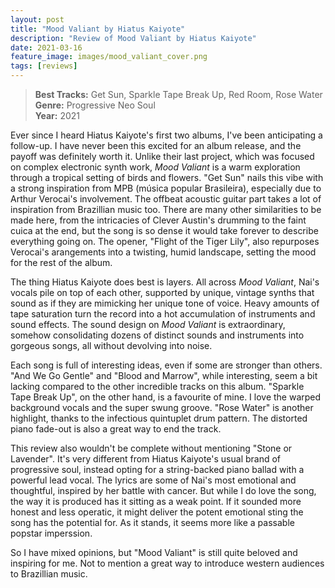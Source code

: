 ```yaml
---
layout: post
title: "Mood Valiant by Hiatus Kaiyote"
description: "Review of Mood Valiant by Hiatus Kaiyote"
date: 2021-03-16
feature_image: images/mood_valiant_cover.png
tags: [reviews]
---
```


>**Best Tracks:** Get Sun, Sparkle Tape Break Up, Red Room, Rose Water<br>
>**Genre:** Progressive Neo Soul<br>
>**Year:** 2021

Ever since I heard Hiatus Kaiyote's first two albums, I've been anticipating a follow-up. I have never been this excited for an album release, and the payoff was definitely worth it. Unlike their last project, which was focused on complex electronic synth work, *Mood Valiant* is a warm exploration through a tropical setting of birds and flowers. "Get Sun" nails this vibe with a strong inspiration from MPB (música popular Brasileira), especially due to Arthur Verocai's involvement. The offbeat acoustic guitar part takes a lot of inspiration from Brazillian music too. There are many other similarities to be made here, from the intricacies of Clever Austin's drumming to the faint cuica at the end, but the song is so dense it would take forever to describe everything going on.  The opener, "Flight of the Tiger Lily", also repurposes Verocai's arangements into a twisting, humid landscape, setting the mood for the rest of the album.

<!--more-->

The thing Hiatus Kaiyote does best is layers. All across *Mood Valiant*, Nai's vocals pile on top of each other, supported by unique, vintage synths that sound as if they are mimicking her unique tone of voice. Heavy amounts of tape saturation turn the record into a hot accumulation of instruments and sound effects. The sound design on *Mood Valiant* is extraordinary, somehow consolidating dozens of distinct sounds and instruments into gorgeous songs, all without devolving into noise.

Each song is full of interesting ideas, even if some are stronger than others. "And We Go Gentle" and "Blood and Marrow", while interesting, seem a bit lacking compared to the other incredible tracks on this album. "Sparkle Tape Break Up", on the other hand, is a favourite of mine. I love the warped background vocals and the super swung groove. "Rose Water" is another highlight, thanks to the infectious quintuplet drum pattern. The distorted piano fade-out is also a great way to end the track.

This review also wouldn't be complete without mentioning "Stone or Lavender". It's very different from Hiatus Kaiyote's usual brand of progressive soul, instead opting for a string-backed piano ballad with a powerful lead vocal. The lyrics are some of Nai's most emotional and thoughtful, inspired by her battle with cancer.  But while I do love the song, the way it is produced has it sitting as a weak point.  If it sounded more honest and less operatic, it might deliver the potent emotional sting the song has the potential for.  As it stands, it seems more like a passable popstar imperssion.  

So I have mixed opinions, but "Mood Valiant" is still quite beloved and inspiring for me.  Not to mention a great way to introduce western audiences to Brazillian music.  